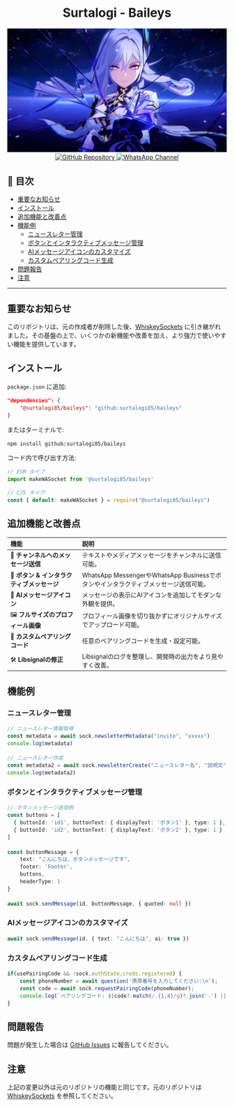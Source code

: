 # <div align='center'>Surtalogi - Baileys</div>

<div align="center">

  <img src="https://raw.githubusercontent.com/surtalogi85/baileys/refs/heads/master/lib/IMG_20250827_002924.jpg" />

  <a href="https://github.com/surtalogi85/baileys">
    <img src="https://img.shields.io/badge/GitHub-Repository-181717?logo=github&logoColor=white" alt="GitHub Repository" />
  </a>

  <a href="https://whatsapp.com/channel/0029VaEe0l9Au3aVRw2x2r0V">
    <img src="https://img.shields.io/badge/WhatsApp-Channel-25D366?logo=whatsapp&logoColor=white" alt="WhatsApp Channel" />
  </a>

</div>

## 📖 目次

- [重要なお知らせ](#重要なお知らせ)
- [インストール](#インストール)
- [追加機能と改善点](#-追加機能と改善点)
- [機能例](#機能例)
  - [ニュースレター管理](#ニュースレター管理)
  - [ボタンとインタラクティブメッセージ管理](#ボタンとインタラクティブメッセージ管理)
  - [AIメッセージアイコンのカスタマイズ](#aiメッセージアイコンのカスタマイズ)
  - [カスタムペアリングコード生成](#カスタムペアリングコード生成)
- [問題報告](#問題報告)
- [注意](#注意)
---

## 重要なお知らせ

このリポジトリは、元の作成者が削除した後、[WhiskeySockets](https://github.com/WhiskeySockets) に引き継がれました。その基盤の上で、いくつかの新機能や改善を加え、より強力で使いやすい機能を提供しています。

## インストール

`package.json` に追加:

```json
"dependencies": {
    "@surtalogi85/baileys": "github:surtalogi85/baileys"
}
````

またはターミナルで:

```bash
npm install github:surtalogi85/baileys
```

コード内で呼び出す方法:

```ts
// ESM タイプ
import makeWASocket from '@surtalogi85/baileys'
```

```js
// CJS タイプ
const { default: makeWASocket } = require("@surtalogi85/baileys")
```

## 追加機能と改善点

| 機能                         | 説明                                                          |
| :------------------------- | :---------------------------------------------------------- |
| 💬 **チャンネルへのメッセージ送信**      | テキストやメディアメッセージをチャンネルに送信可能。                                  |
| 🔘 **ボタン & インタラクティブメッセージ** | WhatsApp MessengerやWhatsApp Businessでボタンやインタラクティブメッセージ送信可能。 |
| 🤖 **AIメッセージアイコン**         | メッセージの表示にAIアイコンを追加してモダンな外観を提供。                              |
| 🖼️ **フルサイズのプロフィール画像**     | プロフィール画像を切り抜かずにオリジナルサイズでアップロード可能。                           |
| 🔑 **カスタムペアリングコード**        | 任意のペアリングコードを生成・設定可能。                                        |
| 🛠️ **Libsignalの修正**       | Libsignalのログを整理し、開発時の出力をより見やすく改善。                           |

## 機能例

### ニュースレター管理

```ts
// ニュースレター情報取得
const metadata = await sock.newsletterMetadata("invite", "xxxxx")
console.log(metadata)

// ニュースレター作成
const metadata2 = await sock.newsletterCreate("ニュースレター名", "説明文")
console.log(metadata2)
```

### ボタンとインタラクティブメッセージ管理

```ts
// ボタンメッセージ送信例
const buttons = [
  { buttonId: 'id1', buttonText: { displayText: 'ボタン1' }, type: 1 },
  { buttonId: 'id2', buttonText: { displayText: 'ボタン2' }, type: 1 }
]

const buttonMessage = {
    text: "こんにちは、ボタンメッセージです",
    footer: 'Footer',
    buttons,
    headerType: 1
}

await sock.sendMessage(id, buttonMessage, { quoted: null })
```

### AIメッセージアイコンのカスタマイズ

```ts
await sock.sendMessage(id, { text: "こんにちは", ai: true })
```

### カスタムペアリングコード生成

```ts
if(usePairingCode && !sock.authState.creds.registered) {
    const phoneNumber = await question('携帯番号を入力してください:\n');
    const code = await sock.requestPairingCode(phoneNumber);
    console.log(`ペアリングコード: ${code?.match(/.{1,4}/g)?.join('-') || code}`);
}
```

## 問題報告

問題が発生した場合は [GitHub Issues](https://github.com/surtalogi85/baileys/issues) に報告してください。

## 注意

上記の変更以外は元のリポジトリの機能と同じです。元のリポジトリは [WhiskeySockets](https://github.com/WhiskeySockets/Baileys) を参照してください。
